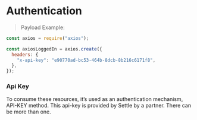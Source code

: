 # Authentication

> Payload Example:

```javascript
const axios = require("axios");

const axiosLoggedIn = axios.create({
  headers: {
    "x-api-key": "e90770ad-bc53-464b-8dcb-8b216c6171f8",
  },
});
```

### Api Key

To consume these resources, it’s used as an authentication mechanism, API-KEY method.
This api-key is provided by Settle by a partner. There can be more than one.
